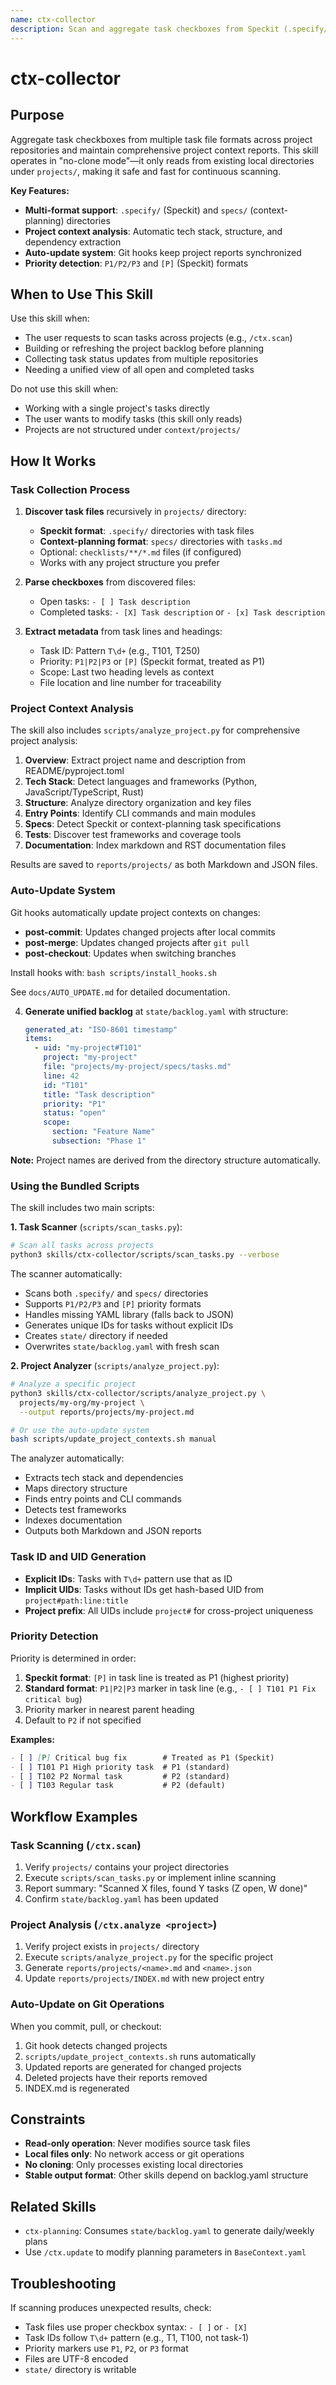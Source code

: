```yaml
---
name: ctx-collector
description: Scan and aggregate task checkboxes from Speckit (.specify/) and context-planning (specs/) formats into a unified backlog.yaml, with automatic project context analysis and auto-update capabilities.
---
```


# ctx-collector

## Purpose

Aggregate task checkboxes from multiple task file formats across project repositories and maintain comprehensive project context reports. This skill operates in "no-clone mode"—it only reads from existing local directories under `projects/`, making it safe and fast for continuous scanning.

**Key Features:**
- **Multi-format support**: `.specify/` (Speckit) and `specs/` (context-planning) directories
- **Project context analysis**: Automatic tech stack, structure, and dependency extraction
- **Auto-update system**: Git hooks keep project reports synchronized
- **Priority detection**: `P1/P2/P3` and `[P]` (Speckit) formats

## When to Use This Skill

Use this skill when:
- The user requests to scan tasks across projects (e.g., `/ctx.scan`)
- Building or refreshing the project backlog before planning
- Collecting task status updates from multiple repositories
- Needing a unified view of all open and completed tasks

Do not use this skill when:
- Working with a single project's tasks directly
- The user wants to modify tasks (this skill only reads)
- Projects are not structured under `context/projects/`

## How It Works

### Task Collection Process

1. **Discover task files** recursively in `projects/` directory:
   - **Speckit format**: `.specify/` directories with task files
   - **Context-planning format**: `specs/` directories with `tasks.md`
   - Optional: `checklists/**/*.md` files (if configured)
   - Works with any project structure you prefer

2. **Parse checkboxes** from discovered files:
   - Open tasks: `- [ ] Task description`
   - Completed tasks: `- [X] Task description` or `- [x] Task description`

3. **Extract metadata** from task lines and headings:
   - Task ID: Pattern `T\d+` (e.g., T101, T250)
   - Priority: `P1|P2|P3` or `[P]` (Speckit format, treated as P1)
   - Scope: Last two heading levels as context
   - File location and line number for traceability

### Project Context Analysis

The skill also includes `scripts/analyze_project.py` for comprehensive project analysis:

1. **Overview**: Extract project name and description from README/pyproject.toml
2. **Tech Stack**: Detect languages and frameworks (Python, JavaScript/TypeScript, Rust)
3. **Structure**: Analyze directory organization and key files
4. **Entry Points**: Identify CLI commands and main modules
5. **Specs**: Detect Speckit or context-planning task specifications
6. **Tests**: Discover test frameworks and coverage tools
7. **Documentation**: Index markdown and RST documentation files

Results are saved to `reports/projects/` as both Markdown and JSON files.

### Auto-Update System

Git hooks automatically update project contexts on changes:

- **post-commit**: Updates changed projects after local commits
- **post-merge**: Updates changed projects after `git pull`
- **post-checkout**: Updates when switching branches

Install hooks with: `bash scripts/install_hooks.sh`

See `docs/AUTO_UPDATE.md` for detailed documentation.

4. **Generate unified backlog** at `state/backlog.yaml` with structure:
   ```yaml
   generated_at: "ISO-8601 timestamp"
   items:
     - uid: "my-project#T101"
       project: "my-project"
       file: "projects/my-project/specs/tasks.md"
       line: 42
       id: "T101"
       title: "Task description"
       priority: "P1"
       status: "open"
       scope:
         section: "Feature Name"
         subsection: "Phase 1"
   ```

**Note:** Project names are derived from the directory structure automatically.

### Using the Bundled Scripts

The skill includes two main scripts:

**1. Task Scanner** (`scripts/scan_tasks.py`):
```bash
# Scan all tasks across projects
python3 skills/ctx-collector/scripts/scan_tasks.py --verbose
```

The scanner automatically:
- Scans both `.specify/` and `specs/` directories
- Supports `P1/P2/P3` and `[P]` priority formats
- Handles missing YAML library (falls back to JSON)
- Generates unique IDs for tasks without explicit IDs
- Creates `state/` directory if needed
- Overwrites `state/backlog.yaml` with fresh scan

**2. Project Analyzer** (`scripts/analyze_project.py`):
```bash
# Analyze a specific project
python3 skills/ctx-collector/scripts/analyze_project.py \
  projects/my-org/my-project \
  --output reports/projects/my-project.md

# Or use the auto-update system
bash scripts/update_project_contexts.sh manual
```

The analyzer automatically:
- Extracts tech stack and dependencies
- Maps directory structure
- Finds entry points and CLI commands
- Detects test frameworks
- Indexes documentation
- Outputs both Markdown and JSON reports

### Task ID and UID Generation

- **Explicit IDs**: Tasks with `T\d+` pattern use that as ID
- **Implicit UIDs**: Tasks without IDs get hash-based UID from `project#path:line:title`
- **Project prefix**: All UIDs include `project#` for cross-project uniqueness

### Priority Detection

Priority is determined in order:
1. **Speckit format**: `[P]` in task line is treated as P1 (highest priority)
2. **Standard format**: `P1|P2|P3` marker in task line (e.g., `- [ ] T101 P1 Fix critical bug`)
3. Priority marker in nearest parent heading
4. Default to `P2` if not specified

**Examples:**
```markdown
- [ ] [P] Critical bug fix        # Treated as P1 (Speckit)
- [ ] T101 P1 High priority task  # P1 (standard)
- [ ] T102 P2 Normal task         # P2 (standard)
- [ ] T103 Regular task           # P2 (default)
```

## Workflow Examples

### Task Scanning (`/ctx.scan`)

1. Verify `projects/` contains your project directories
2. Execute `scripts/scan_tasks.py` or implement inline scanning
3. Report summary: "Scanned X files, found Y tasks (Z open, W done)"
4. Confirm `state/backlog.yaml` has been updated

### Project Analysis (`/ctx.analyze <project>`)

1. Verify project exists in `projects/` directory
2. Execute `scripts/analyze_project.py` for the specific project
3. Generate `reports/projects/<name>.md` and `<name>.json`
4. Update `reports/projects/INDEX.md` with new project entry

### Auto-Update on Git Operations

When you commit, pull, or checkout:
1. Git hook detects changed projects
2. `scripts/update_project_contexts.sh` runs automatically
3. Updated reports are generated for changed projects
4. Deleted projects have their reports removed
5. INDEX.md is regenerated

## Constraints

- **Read-only operation**: Never modifies source task files
- **Local files only**: No network access or git operations
- **No cloning**: Only processes existing local directories
- **Stable output format**: Other skills depend on backlog.yaml structure

## Related Skills

- `ctx-planning`: Consumes `state/backlog.yaml` to generate daily/weekly plans
- Use `/ctx.update` to modify planning parameters in `BaseContext.yaml`

## Troubleshooting

If scanning produces unexpected results, check:
- Task files use proper checkbox syntax: `- [ ]` or `- [X]`
- Task IDs follow `T\d+` pattern (e.g., T1, T100, not task-1)
- Priority markers use `P1`, `P2`, or `P3` format
- Files are UTF-8 encoded
- `state/` directory is writable
